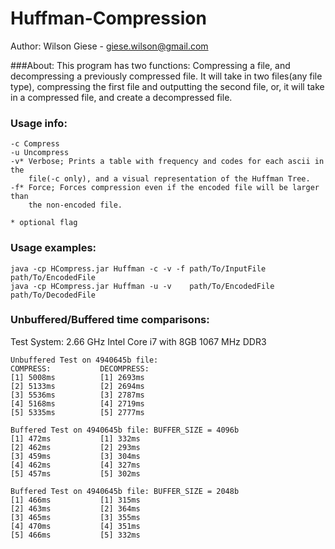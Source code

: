 Huffman-Compression
===================

Author: Wilson Giese - giese.wilson@gmail.com

###About: 
This program has two functions: Compressing a file, and decompressing a 
previously compressed file. It will take in two files(any file type), 
compressing the first file and outputting the second file, or, it will take 
in a compressed file, and create a decompressed file. 


### Usage info: 
	
	-c Compress
	-u Uncompress
	-v* Verbose; Prints a table with frequency and codes for each ascii in the 
	    file(-c only), and a visual representation of the Huffman Tree. 
	-f* Force; Forces compression even if the encoded file will be larger than 
	    the non-encoded file. 

	* optional flag

### Usage examples: 	

	java -cp HCompress.jar Huffman -c -v -f path/To/InputFile   path/To/EncodedFile
	java -cp HCompress.jar Huffman -u -v    path/To/EncodedFile path/To/DecodedFile
	

### Unbuffered/Buffered time comparisons: 

Test System: 2.66 GHz Intel Core i7 with 8GB 1067 MHz DDR3

	Unbuffered Test on 4940645b file: 
	COMPRESS:           DECOMPRESS:  
	[1] 5008ms          [1] 2693ms
	[2] 5133ms          [2] 2694ms
	[3] 5536ms          [3] 2787ms
	[4] 5168ms          [4] 2719ms
	[5] 5335ms          [5] 2777ms

	Buffered Test on 4940645b file: BUFFER_SIZE = 4096b
	[1] 472ms           [1] 332ms
	[2] 462ms           [2] 293ms
	[3] 459ms           [3] 304ms
	[4] 462ms           [4] 327ms	
	[5] 457ms           [5] 302ms

	Buffered Test on 4940645b file: BUFFER_SIZE = 2048b
	[1] 466ms           [1] 315ms
	[2] 463ms           [2] 364ms
	[3] 465ms           [3] 355ms	
	[4] 470ms           [4] 351ms
	[5] 466ms           [5] 332ms
